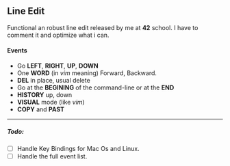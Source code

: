 ## Line Edit

Functional an robust line edit released by me at **42** school. I have to comment it
and optimize  what i can.

#### Events

- Go **LEFT**, **RIGHT**, **UP**, **DOWN**
- One **WORD** (in *vim* meaning) Forward, Backward.
- **DEL** in place, usual delete
- Go at the **BEGINING** of the command-line or at the **END**
- **HISTORY** up, down
- **VISUAL** mode (like *vim*)
- **COPY** and **PAST**

---

##### Todo:

- [ ] Handle Key Bindings for Mac Os and Linux.
- [ ] Handle the full event list.
